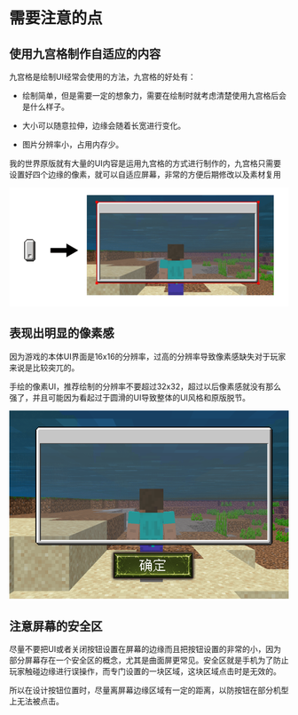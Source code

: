 # 需要注意的点

## 使用九宫格制作自适应的内容

九宫格是绘制UI经常会使用的方法，九宫格的好处有：

- 绘制简单，但是需要一定的想象力，需要在绘制时就考虑清楚使用九宫格后会是什么样子。

- 大小可以随意拉伸，边缘会随着长宽进行变化。

- 图片分辨率小，占用内存少。

我的世界原版就有大量的UI内容是运用九宫格的方式进行制作的，九宫格只需要设置好四个边缘的像素，就可以自适应屏幕，非常的方便后期修改以及素材复用

![img](./images/10_1.png)

## 表现出明显的像素感

因为游戏的本体UI界面是16x16的分辨率，过高的分辨率导致像素感缺失对于玩家来说是比较突兀的。

手绘的像素UI，推荐绘制的分辨率不要超过32x32，超过以后像素感就没有那么强了，并且可能因为看起过于圆滑的UI导致整体的UI风格和原版脱节。

![img](./images/10_2.png)        

## 注意屏幕的安全区

尽量不要把UI或者关闭按钮设置在屏幕的边缘而且把按钮设置的非常的小，因为部分屏幕存在一个安全区的概念，尤其是曲面屏更常见。安全区就是手机为了防止玩家触碰边缘进行误操作，而专门设置的一块区域，这块区域点击时是无效的。

所以在设计按钮位置时，尽量离屏幕边缘区域有一定的距离，以防按钮在部分机型上无法被点击。